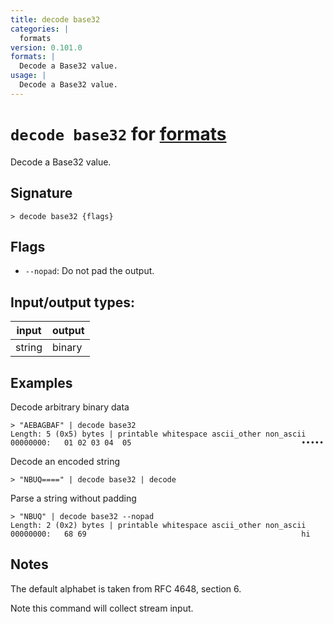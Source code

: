 ```yaml
---
title: decode base32
categories: |
  formats
version: 0.101.0
formats: |
  Decode a Base32 value.
usage: |
  Decode a Base32 value.
---
```

<!-- This file is automatically generated. Please edit the command in https://github.com/nushell/nushell instead. -->

# `decode base32` for [formats](/commands/categories/formats.md)

<div class='command-title'>Decode a Base32 value.</div>

## Signature

```> decode base32 {flags} ```

## Flags

 -  `--nopad`: Do not pad the output.


## Input/output types:

| input  | output |
| ------ | ------ |
| string | binary |

## Examples

Decode arbitrary binary data
```nu
> "AEBAGBAF" | decode base32
Length: 5 (0x5) bytes | printable whitespace ascii_other non_ascii
00000000:   01 02 03 04  05                                      •••••

```

Decode an encoded string
```nu
> "NBUQ====" | decode base32 | decode

```

Parse a string without padding
```nu
> "NBUQ" | decode base32 --nopad
Length: 2 (0x2) bytes | printable whitespace ascii_other non_ascii
00000000:   68 69                                                hi

```

## Notes
The default alphabet is taken from RFC 4648, section 6.

Note this command will collect stream input.